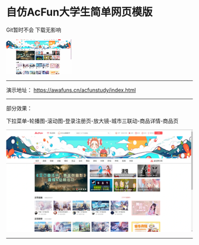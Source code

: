 # 自仿AcFun大学生简单网页模版

Git暂时不会 下载无影响

![image](/assets/image.gif)

---

演示地址：
https://awafuns.cn/acfunstudy/index.html

---

部分效果：

下拉菜单-轮播图-滚动图-登录注册页-放大镜-城市三联动-商品详情-商品页

![image](/assets/image.webp)

----
